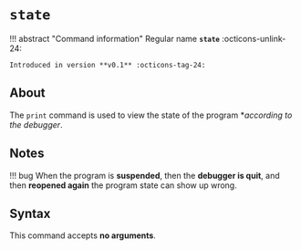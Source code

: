 # `state`

!!! abstract "Command information"
    Regular name **`state`** :octicons-unlink-24:

    Introduced in version **v0.1** :octicons-tag-24:

## About

The `print` command is used to view the state of the program **according to the debugger*.

## Notes

!!! bug
    When the program is **suspended**, then the **debugger is quit**, and then **reopened again** the program state can show up wrong.

## Syntax

This command accepts **no arguments**.
